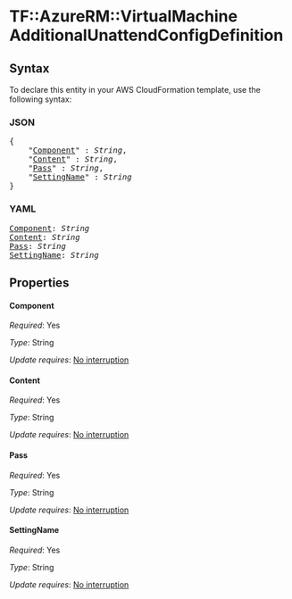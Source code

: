 # TF::AzureRM::VirtualMachine AdditionalUnattendConfigDefinition

## Syntax

To declare this entity in your AWS CloudFormation template, use the following syntax:

### JSON

<pre>
{
    "<a href="#component" title="Component">Component</a>" : <i>String</i>,
    "<a href="#content" title="Content">Content</a>" : <i>String</i>,
    "<a href="#pass" title="Pass">Pass</a>" : <i>String</i>,
    "<a href="#settingname" title="SettingName">SettingName</a>" : <i>String</i>
}
</pre>

### YAML

<pre>
<a href="#component" title="Component">Component</a>: <i>String</i>
<a href="#content" title="Content">Content</a>: <i>String</i>
<a href="#pass" title="Pass">Pass</a>: <i>String</i>
<a href="#settingname" title="SettingName">SettingName</a>: <i>String</i>
</pre>

## Properties

#### Component

_Required_: Yes

_Type_: String

_Update requires_: [No interruption](https://docs.aws.amazon.com/AWSCloudFormation/latest/UserGuide/using-cfn-updating-stacks-update-behaviors.html#update-no-interrupt)

#### Content

_Required_: Yes

_Type_: String

_Update requires_: [No interruption](https://docs.aws.amazon.com/AWSCloudFormation/latest/UserGuide/using-cfn-updating-stacks-update-behaviors.html#update-no-interrupt)

#### Pass

_Required_: Yes

_Type_: String

_Update requires_: [No interruption](https://docs.aws.amazon.com/AWSCloudFormation/latest/UserGuide/using-cfn-updating-stacks-update-behaviors.html#update-no-interrupt)

#### SettingName

_Required_: Yes

_Type_: String

_Update requires_: [No interruption](https://docs.aws.amazon.com/AWSCloudFormation/latest/UserGuide/using-cfn-updating-stacks-update-behaviors.html#update-no-interrupt)


